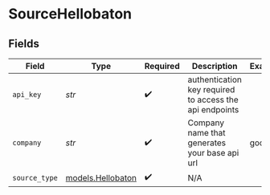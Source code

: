 # SourceHellobaton


## Fields

| Field                                                   | Type                                                    | Required                                                | Description                                             | Example                                                 |
| ------------------------------------------------------- | ------------------------------------------------------- | ------------------------------------------------------- | ------------------------------------------------------- | ------------------------------------------------------- |
| `api_key`                                               | *str*                                                   | :heavy_check_mark:                                      | authentication key required to access the api endpoints |                                                         |
| `company`                                               | *str*                                                   | :heavy_check_mark:                                      | Company name that generates your base api url           | google                                                  |
| `source_type`                                           | [models.Hellobaton](../models/hellobaton.md)            | :heavy_check_mark:                                      | N/A                                                     |                                                         |